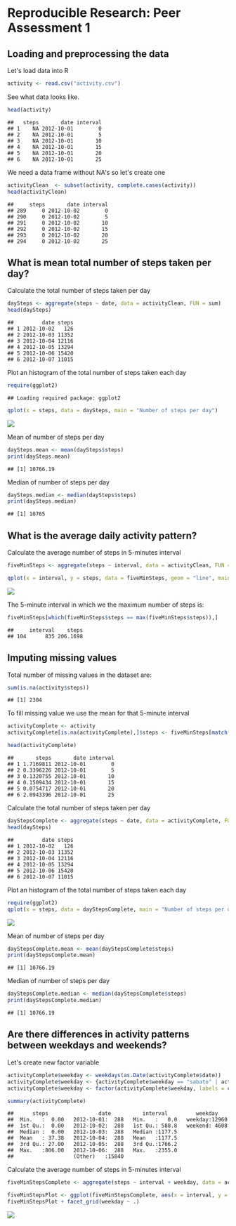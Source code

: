 # Reproducible Research: Peer Assessment 1


## Loading and preprocessing the data

Let's load data into R


```r
activity <- read.csv("activity.csv")
```

See what data looks like.


```r
head(activity)
```

```
##   steps       date interval
## 1    NA 2012-10-01        0
## 2    NA 2012-10-01        5
## 3    NA 2012-10-01       10
## 4    NA 2012-10-01       15
## 5    NA 2012-10-01       20
## 6    NA 2012-10-01       25
```

We need a data frame without NA's so let's create one


```r
activityClean  <- subset(activity, complete.cases(activity))
head(activityClean)
```

```
##     steps       date interval
## 289     0 2012-10-02        0
## 290     0 2012-10-02        5
## 291     0 2012-10-02       10
## 292     0 2012-10-02       15
## 293     0 2012-10-02       20
## 294     0 2012-10-02       25
```

## What is mean total number of steps taken per day?

Calculate the total number of steps taken per day


```r
daySteps <- aggregate(steps ~ date, data = activityClean, FUN = sum)
head(daySteps)
```

```
##         date steps
## 1 2012-10-02   126
## 2 2012-10-03 11352
## 3 2012-10-04 12116
## 4 2012-10-05 13294
## 5 2012-10-06 15420
## 6 2012-10-07 11015
```

Plot an histogram of the total number of steps taken each day


```r
require(ggplot2)
```

```
## Loading required package: ggplot2
```

```r
qplot(x = steps, data = daySteps, main = "Number of steps per day")
```

![](PA1_template_files/figure-html/unnamed-chunk-5-1.png) 

Mean of number of steps per day

```r
daySteps.mean <- mean(daySteps$steps)
print(daySteps.mean)
```

```
## [1] 10766.19
```

Median of number of steps per day

```r
daySteps.median <- median(daySteps$steps)
print(daySteps.median)
```

```
## [1] 10765
```

## What is the average daily activity pattern?

Calculate the average number of steps in 5-minutes interval


```r
fiveMinSteps <- aggregate(steps ~ interval, data = activityClean, FUN = mean)

qplot(x = interval, y = steps, data = fiveMinSteps, geom = "line", main = "Number of steps per 5-minute interval")
```

![](PA1_template_files/figure-html/unnamed-chunk-8-1.png) 

The 5-minute interval in which we the maximum number of steps is:

```r
fiveMinSteps[which(fiveMinSteps$steps == max(fiveMinSteps$steps)),]
```

```
##     interval    steps
## 104      835 206.1698
```

## Imputing missing values

Total number of missing values in the dataset are:

```r
sum(is.na(activity$steps))
```

```
## [1] 2304
```

To fill missing value we use the mean for that 5-minute interval

```r
activityComplete <- activity
activityComplete[is.na(activityComplete),]$steps <- fiveMinSteps[match(activityComplete[is.na(activityComplete),]$interval, fiveMinSteps$interval),2]

head(activityComplete)
```

```
##       steps       date interval
## 1 1.7169811 2012-10-01        0
## 2 0.3396226 2012-10-01        5
## 3 0.1320755 2012-10-01       10
## 4 0.1509434 2012-10-01       15
## 5 0.0754717 2012-10-01       20
## 6 2.0943396 2012-10-01       25
```

Calculate the total number of steps taken per day


```r
dayStepsComplete <- aggregate(steps ~ date, data = activityComplete, FUN = sum)
head(daySteps)
```

```
##         date steps
## 1 2012-10-02   126
## 2 2012-10-03 11352
## 3 2012-10-04 12116
## 4 2012-10-05 13294
## 5 2012-10-06 15420
## 6 2012-10-07 11015
```

Plot an histogram of the total number of steps taken each day


```r
require(ggplot2)
qplot(x = steps, data = dayStepsComplete, main = "Number of steps per day")
```

![](PA1_template_files/figure-html/unnamed-chunk-13-1.png) 

Mean of number of steps per day

```r
dayStepsComplete.mean <- mean(dayStepsComplete$steps)
print(dayStepsComplete.mean)
```

```
## [1] 10766.19
```

Median of number of steps per day

```r
dayStepsComplete.median <- median(dayStepsComplete$steps)
print(dayStepsComplete.median)
```

```
## [1] 10766.19
```


## Are there differences in activity patterns between weekdays and weekends?

Let's create new factor variable

```r
activityComplete$weekday <- weekdays(as.Date(activityComplete$date))
activityComplete$weekday <- {activityComplete$weekday == "sabato" | activityComplete$weekday == "domenica"}
activityComplete$weekday <- factor(activityComplete$weekday, labels = c("weekday", "weekend"))

summary(activityComplete)
```

```
##      steps                date          interval         weekday     
##  Min.   :  0.00   2012-10-01:  288   Min.   :   0.0   weekday:12960  
##  1st Qu.:  0.00   2012-10-02:  288   1st Qu.: 588.8   weekend: 4608  
##  Median :  0.00   2012-10-03:  288   Median :1177.5                  
##  Mean   : 37.38   2012-10-04:  288   Mean   :1177.5                  
##  3rd Qu.: 27.00   2012-10-05:  288   3rd Qu.:1766.2                  
##  Max.   :806.00   2012-10-06:  288   Max.   :2355.0                  
##                   (Other)   :15840
```

Calculate the average number of steps in 5-minutes interval


```r
fiveMinStepsComplete <- aggregate(steps ~ interval + weekday, data = activityComplete, FUN = mean)

fiveMinStepsPlot <- ggplot(fiveMinStepsComplete, aes(x = interval, y = steps)) + geom_line()
fiveMinStepsPlot + facet_grid(weekday ~ .)
```

![](PA1_template_files/figure-html/unnamed-chunk-17-1.png) 
